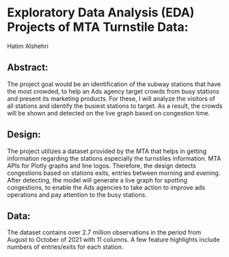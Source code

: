 # Exploratory Data Analysis (EDA) Projects of MTA Turnstile Data:
Hatim Alshehri

## Abstract:
The project goal would be an identification of the subway stations that have the most crowded,
to help an Ads agency target crowds from busy stations and present its marketing products. For
these, I will analyze the visitors of all stations and identify the busiest stations to target.
As a result, the crowds will be shown and detected on the live graph based on congestion time.

## Design:
The project utilizes a dataset provided by the MTA that helps in getting information regarding
the stations especially the turnstiles information. MTA APIs for Plotly graphs and line logos.
Therefore, the design detects congestions based on stations exits, entries between morning 
and evening. After detecting, the model will generate a live graph for spotting congestions, to 
enable the Ads agencies to take action to improve ads operations and pay attention to the busy stations.

## Data:
The dataset contains over 2.7 million observations in the period from August to October of 2021 with 11 columns. A few feature highlights include numbers of entries/exits for each station.
